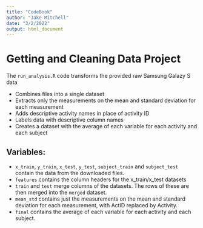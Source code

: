 ```yaml
---
title: "CodeBook"
author: "Jake Mitchell"
date: "3/2/2022"
output: html_document
---
```


# Getting and Cleaning Data Project

The `run_analysis.R` code transforms the provided raw Samsung Galazy S data

- Combines files into a single dataset
- Extracts only the measurements on the mean and standard deviation for each measurement
- Adds descriptive activity names in place of activity ID
- Labels data with descriptive column names
- Creates a dataset with the average of each variable for each activity and each subject

## Variables:   
- `x_train`, `y_train`, `x_test`, `y_test`, `subject_train` and `subject_test` contain the data from the downloaded files.
- `features` contains the column headers for the x_train/x_test datasets
- `train` and `test` merge columns of the datasets. The rows of these are then merged into the `merged` dataset.
- `mean_std` contains just the measurements on the mean and standard deviation for each measurement, with ActID replaced by Activity.
- `final` contains the average of each variable for each activity and each subject.
